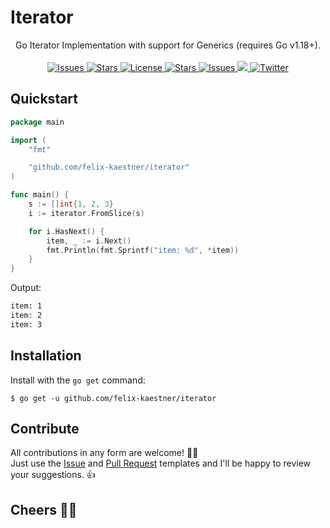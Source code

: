 # Iterator

<p align="center">
    <span>Go Iterator Implementation with support for Generics (requires Go v1.18+).</span>
    <br><br>
    <a href="https://github.com/felix-kaestner/iterator/issues">
        <img alt="Issues" src="https://img.shields.io/github/issues/felix-kaestner/iterator?color=%2329b6f6&style=flat-square">
    </a>
    <a href="https://github.com/felix-kaestner/iterator/stargazers">
        <img alt="Stars" src="https://img.shields.io/github/stars/felix-kaestner/iterator?color=%2329b6f6&style=flat-square">
    </a>
    <a href="https://github.com/felix-kaestner/iterator/blob/main/LICENSE">
        <img alt="License" src="https://img.shields.io/github/license/felix-kaestner/iterator?color=%2329b6f6&style=flat-square"/>
    </a>
    <a href="https://pkg.go.dev/github.com/felix-kaestner/iterator">
        <img alt="Stars" src="https://img.shields.io/badge/go-documentation-blue?color=%2329b6f6&style=flat-square">
    </a>
    <a href="https://goreportcard.com/report/github.com/felix-kaestner/iterator">
        <img alt="Issues" src="https://goreportcard.com/badge/github.com/felix-kaestner/iterator?style=flat-square">
    </a>
    <a href="https://codecov.io/gh/felix-kaestner/iterator">
        <img src="https://img.shields.io/codecov/c/github/felix-kaestner/iterator?style=flat-square&token=1N4Dh3kunC"/>
    </a>
    <a href="https://twitter.com/kaestner_felix">
        <img alt="Twitter" src="https://img.shields.io/badge/twitter-@kaestner_felix-29b6f6?style=flat-square">
    </a>
</p>

## Quickstart

```go
package main

import (
	"fmt"

	"github.com/felix-kaestner/iterator"
)

func main() {
	s := []int{1, 2, 3}
	i := iterator.FromSlice(s)

	for i.HasNext() {
		item, _ := i.Next()
		fmt.Println(fmt.Sprintf("item: %d", *item))
	}
}
```

Output:

```sh
item: 1
item: 2
item: 3
```

##  Installation

Install with the `go get` command:

```
$ go get -u github.com/felix-kaestner/iterator
```

## Contribute

All contributions in any form are welcome! 🙌🏻  
Just use the [Issue](.github/ISSUE_TEMPLATE) and [Pull Request](.github/PULL_REQUEST_TEMPLATE) templates and I'll be happy to review your suggestions. 👍

## Cheers ✌🏻
